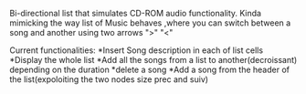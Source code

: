 
Bi-directional list that simulates CD-ROM audio functionality.
Kinda mimicking the way list of Music behaves ,where you can switch between 
a song and another using two arrows ">" "<"


Current functionalities:
    *Insert Song description in each of list cells
    *Display the whole list
    *Add all the songs from a list to another(decroissant) depending on the
    duration
    *delete a song
    *Add a song from the header of the list(expoloiting the two nodes size
        prec and suiv)

